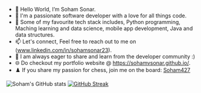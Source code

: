 - 👋 Hello World, I’m Soham Sonar.
- 🚀 I'm a passionate software developer with a love for all things code.
- 👀 Some of my favourite tech stack includes, Python programming, Maching learning and data science, mobile app development, Java and data structures.
- 📫 Let's connect, Feel free to reach out to me on (www.linkedin.com/in/sohamsonar23).
- 🌟 I am always eager to share and learn from the developer community :)
- 🌐 Do checkout my portfolio website @ https://sohamvsonar.github.io/.
- ♟️ If you share my passion for chess, join me on the board: <a href=https://www.chess.com/member/soham427 target="_blank">Soham427</a>

![Soham's GitHub stats](https://github-readme-stats-sigma-five.vercel.app/api?username=sohamvsonar&hide_border=true&show_icons=true&custom_title=Soham%27s-GitHub-Stats&count_private=true&theme=vue-dark)
[![GitHub Streak](https://streak-stats.demolab.com/?user=sohamvsonar)](https://git.io/streak-stats)
